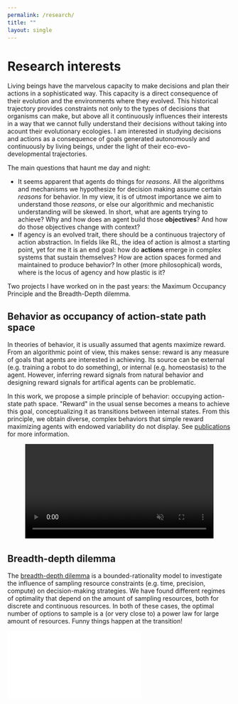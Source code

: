 ```yaml
---
permalink: /research/
title: ""
layout: single
---
```

# Research interests

Living beings have the marvelous capacity to make decisions and plan their actions in a sophisticated way. This capacity is a direct consequence of their evolution and the environments where they evolved. This historical trajectory provides constraints not only to the types of decisions that organisms can make, but above all it continuously influences their interests in a way that we cannot fully understand their decisions without taking into acount their evolutionary ecologies. I am interested in studying decisions and actions as a consequence of goals generated autonomously and continuously by living beings, under the light of their eco-evo-developmental trajectories.

<!-- I am deeply interested in how integrated entities can make decisions in the world. In particular, I am fascinated by how this complex capacity for agency in wholes evolves from interactions of simple parts. Evidently, the evolutionary, ecological and developmental constraints of agents will influence the types of objectives and actions they can form.  -->

The main questions that haunt me day and night:
- It seems apparent that agents do things for *reasons*. All the algorithms and mechanisms we hypothesize for decision making assume certain *reasons* for behavior. In my view, it is of utmost importance we aim to understand those *reasons*, or else our algorithmic and mechanistic understanding will be skewed. In short, what are agents trying to achieve? Why and how does an agent build those **objectives**? And how do those objectives change with context? 
- If agency is an evolved trait, there should be a continuous trajectory of action abstraction. In fields like RL, the idea of action is almost a starting point, yet for me it is an end goal: how do **actions** emerge in complex systems that sustain themselves? How are action spaces formed and maintained to produce behavior? In other (more philosophical) words, where is the locus of agency and how plastic is it?

Two projects I have worked on in the past years: the Maximum Occupancy Principle and the Breadth-Depth dilemma.

<!-- 
Agency is an elusive and controversial concept. It is a given in fields like neuroscience and cognitive science, and a heresy in teleophobic fields like evolutionary biology (although more and more accepted). 
-->

## Behavior as occupancy of action-state path space
<!---


<div class="row">
  <div class="column left">
-->



 In theories of behavior, it is usually assumed that agents maximize reward. From an algorithmic point of view, this makes sense: reward is any measure of goals that agents are interested in achieving. Its source can be external (e.g. training a robot to do something), or internal (e.g. homeostasis) to the agent. However, inferring reward signals from natural behavior and designing reward signals for artifical agents can be problematic. 
 
 In this work, we propose a simple principle of behavior: occupying action-state path space. "Reward" in the usual sense becomes a means to achieve this goal, conceptualizing it as transitions between internal states. From this principle, we obtain diverse, complex behaviors that simple reward maximizing agents with endowed variability do not display. See [publications](/publications) for more information.
 
<figure class="video_container">
<video width="100%" preload autoplay loop muted>
  <source src="/assets/animations/Video5.mp4" type="video/mp4" />
</video>
</figure>

## Breadth-depth dilemma
The [breadth-depth dilemma](https://www.pnas.org/content/117/33/19799) is a bounded-rationality model to investigate the influence of sampling resource constraints (e.g. time, precision, compute) on decision-making strategies. We have found different regimes of optimality that depend on the amount of sampling resources, both for discrete and continuous resources. In both of these cases, the optimal number of options to sample is a (or very close to) a power law for large amount of resources. Funny things happen at the transition!
 
![](/assets/images/fig4.pdf) 

